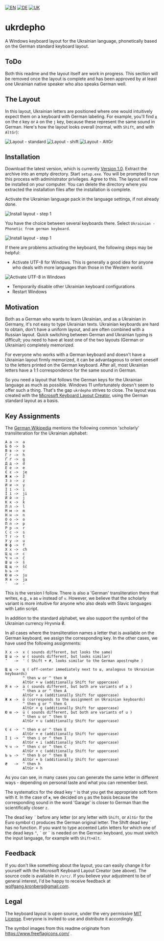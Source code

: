 [![EN](readme-files/united_kingdom_home_icon_64.png)](README.md)
[![DE](readme-files/germany_home_icon_64.png)](README-DE.md)
[![UK](readme-files/ukraine_home_icon_64.png)](README-UK.md)

# ukrdepho
A Windows keyboard layout for the Ukrainian language, 
phonetically based on the German standard keyboard layout.

## ToDo

Both this readme and the layout itself are
work in progress. This section will be removed once the
layout is complete and has been approved by at least one
Ukrainian native speaker who also speaks German well.

## The Layout

In this layout, Ukrainian letters are positioned where one
would intuitively expect them on a keyboard with German labeling.
For example, you'll find `д` on the `d` key or `й` on the
`j` key, because these represent the same sound in German.
Here's how the layout looks overall (normal, with `Shift`,
and with `AltGr`):

![Layout - standard](readme-files/layout-standard.png)
![Layout - shift](readme-files/layout-shift.png)
![Layout - AltGr](readme-files/layout-altgr.png)

## Installation

Download the latest version, which is currently
[Version 1.0](releases/ukrdepho-1.0.zip). Extract the archive
into an empty directory. Start `setup.exe`. You will be
prompted to run this process with administrator privileges.
Agree to this. The layout will now be installed on your computer.
You can delete the directory where you extracted the installation files
after the installation is complete.

Activate the Ukrainian language pack in the language settings,
if not already done.

![Install layout - step 1](readme-files/choose-layout-1.png)

You have the choice between several keyboards there. Select
`Ukrainian - Phonetic from german keyboard`.

![Install layout - step 1](readme-files/choose-layout-2.png)

If there are problems activating the keyboard, the following
steps may be helpful:

* Activate UTF-8 for Windows. This is generally a good idea
  for anyone who deals with more languages than those in the Western world.

![Activate UTF-8 in Windows](readme-files/windows-utf-8.png)

* Temporarily disable other Ukrainian keyboard configurations
* Restart Windows

## Motivation

Both as a German who wants to learn Ukrainian, and as a
Ukrainian in Germany, it's not easy to type Ukrainian texts.
Ukrainian keyboards are hard to obtain, don't have a uniform
layout, and are often combined with a Russian layout.
Quick switching between German and Ukrainian typing is difficult;
you need to have at least one of the two layouts (German or Ukrainian)
completely memorized.

For everyone who works with a German keyboard and doesn't have
a Ukrainian layout firmly memorized, it can be advantageous
to orient oneself to the letters printed on the German keyboard.
After all, most Ukrainian letters have a 1:1 correspondence
for the same sound in German.

So you need a layout that follows the German keys for the
Ukrainian language as much as possible. Windows 11 unfortunately
doesn't seem to offer such a thing. That's the gap `ukrdepho`
strives to close. The layout was created with the
[Microsoft Keyboard Layout Creator](https://www.microsoft.com/en-us/download/details.aspx?id=102134),
using the German standard layout as a basis.

## Key Assignments

The [German Wikipedia](https://de.wikipedia.org/wiki/Umschrift_des_ukrainischen_kyrillischen_Alphabets#Tabellen_zu_den_verschiedenen_Umschrift-_und_Romanisierungsvarianten)
mentions the following common 'scholarly' transliteration
for the Ukrainian alphabet:

```
А а	->	a
Б б	->	b
В в	->	v
Г г	->	h
Ґ ґ	->	g
Д д	->	d
Е е	->	e
Є є	->	je
Ж ж	->	ž
З з	->	z
И и	->	y
І і	->	i
Ї ї	->	ji
Й й	->	j
К к	->	k
Л л	->	l
М м	->	m
Н н	->	n
О о	->	o
П п	->	p
Р р	->	r
С с	->	s
Т т	->	t
У у	->	u
Ф ф	->	f
Х х	->	ch
Ц ц	->	c
Ч ч	->	č
Ш ш	->	š
Щ щ	->	šč
Ь ь	->	′
Ю ю	->	ju
Я я	->	ja
'	->	-
```

This is the version I follow. There is also a 'German' transliteration
there that writes, e.g., `в` as `w` instead of `v`. However, we believe that
the scholarly variant is more intuitive for anyone who also deals
with Slavic languages with Latin script.

In addition to the standard alphabet, we also support the symbol
of the Ukrainian currency Hryvnia ₴.

In all cases where the transliteration names a letter that
is available on the German keyboard, we assign the corresponding key.
In the other cases, we have used the following assignments:

```
Х х	->	x ( sounds different, but looks the same)
Ш ш	->	w ( sounds different, but looks similar)
’	->	' ( Shift + #, looks similar to the German apostrophe )

Щ щ	->	q ( off-center immediately next to ш, analogous to Ukrainian keyboards)
		^ then w or ^ then W
		AltGr + w (additionally Shift for uppercase)
Я я	->	ä ( sounds different, but both are variants of a )
		^ then a or ^ then A
		AltGr + a (additionally Shift for uppercase)
Ж ж	->	ö (corresponds to the assignment on Ukrainian keyboards)
		^ then g or ^ then G
		AltGr + g (additionally Shift for uppercase)
Ю ю	->	ü ( sounds different, but both are variants of u )
		^ then u or ^ then U
		AltGr + u (additionally Shift for uppercase)

Є є	->	^ then e or ^ then E
		AltGr + e (additionally Shift for uppercase)
Ї ї	->	^ then i or ^ then I
		AltGr + i (additionally Shift for uppercase)
Ч ч	->	^ then c or ^ then C
		AltGr + c (additionally Shift for uppercase)
Ь ь	->	^ then b or ^ then B
		AltGr + b (additionally Shift for uppercase)
₴	->	^ then h
		AltGr + h
```

As you can see, in many cases you can generate the same letter
in different ways - depending on personal taste and what you
can remember best.

The systematics for the dead key `^` is that you get the appropriate
soft form with it. In the case of `ж`, we decided on `g` as the basis
because the corresponding sound in the word 'Garage' is closer to
German than the scientifically closer `z`.

The dead key `´` before any letter (or any letter with `Shift`, or 
`AltGr` for the Euro symbol `€`) produces the German original letter.
The Shift dead key `` ` `` has no function. If you want to type 
accented Latin letters for which one of the dead keys `^`, `´` or 
`` ` `` is needed on the German keyboard,
you must switch the input language, for example with `Shift+Alt`.

## Feedback

If you don't like something about the layout, you can easily
change it for yourself with the Microsoft Keyboard Layout Creator (see above).
The source code is available in `/src/`. 
If you believe your adjustment to be of general interest, I'd be happy
to receive feedback at wolfgang.kronberg@gmail.com.

## Legal

The keyboard layout is open source, under the very permissive
[MIT License](LICENSE). Everyone is invited to use and distribute it accordingly.

The symbol images from this readme originate from
https://www.freeflagicons.com/ .
